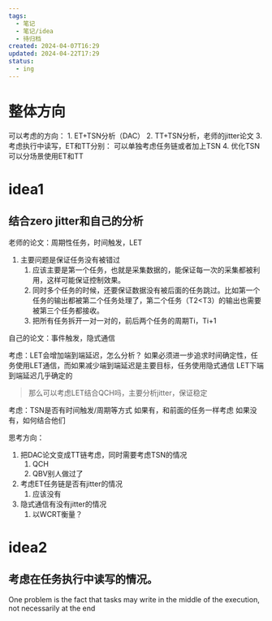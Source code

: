 ```yaml
---
tags:
  - 笔记
  - 笔记/idea
  - 待归档
created: 2024-04-07T16:29
updated: 2024-04-22T17:29
status:
  - ing
---
```

# 整体方向
可以考虑的方向： 
	1. ET+TSN分析（DAC）
	2. TT+TSN分析，老师的jitter论文
	3. 考虑执行中读写，ET和TT分别： 可以单独考虑任务链或者加上TSN
	4. 优化TSN
可以分场景使用ET和TT

# idea1
## 结合zero jitter和自己的分析

老师的论文：周期性任务，时间触发，LET 
1. 主要问题是保证任务没有被错过
	1. 应该主要是第一个任务，也就是采集数据的，能保证每一次的采集都被利用，这样可能保证控制效果。
	2. 同时多个任务的时候，还要保证数据没有被后面的任务跳过。比如第一个任务的输出都被第二个任务处理了，第二个任务（T2<T3）的输出也需要被第三个任务都接收。
	3. 把所有任务拆开一对一对的，前后两个任务的周期Ti，Ti+1

自己的论文：事件触发，隐式通信

考虑：LET会增加端到端延迟，怎么分析？
	如果必须进一步追求时间确定性，任务使用LET通信，而如果减少端到端延迟是主要目标，任务使用隐式通信
	LET下端到端延迟几乎确定的
> 	那么可以考虑LET结合QCH吗，主要分析jitter，保证稳定

考虑：TSN是否有时间触发/周期等方式
	如果有，和前面的任务一样考虑
	如果没有，如何结合他们

思考方向： 
1. 把DAC论文变成TT链考虑，同时需要考虑TSN的情况
	1. QCH
	2. QBV别人做过了
2. 考虑ET任务链是否有jitter的情况
	1. 应该没有
3. 隐式通信有没有jitter的情况
	1. 以WCRT衡量？


# idea2
## 考虑在任务执行中读写的情况。
One problem is the fact that tasks may write in the middle of the execution, not necessarily at the end